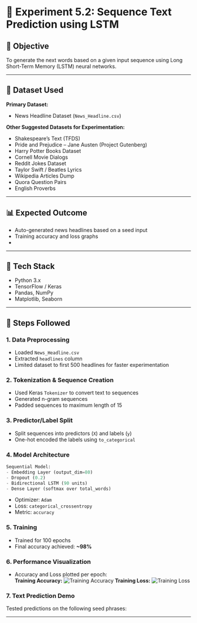 # 🧪 Experiment 5.2: Sequence Text Prediction using LSTM

## 🎯 Objective
To generate the next words based on a given input sequence using Long Short-Term Memory (LSTM) neural networks.

---

## 📁 Dataset Used
**Primary Dataset:**  
- News Headline Dataset (`News_Headline.csv`)

**Other Suggested Datasets for Experimentation:**
- Shakespeare’s Text (TFDS)
- Pride and Prejudice – Jane Austen (Project Gutenberg)
- Harry Potter Books Dataset
- Cornell Movie Dialogs
- Reddit Jokes Dataset
- Taylor Swift / Beatles Lyrics
- Wikipedia Articles Dump
- Quora Question Pairs
- English Proverbs

---

## 📊 Expected Outcome
- Auto-generated news headlines based on a seed input
- Training accuracy and loss graphs
- 
---

## 🔧 Tech Stack
- Python 3.x
- TensorFlow / Keras
- Pandas, NumPy
- Matplotlib, Seaborn

---

## 📌 Steps Followed

### 1. **Data Preprocessing**
- Loaded `News_Headline.csv`
- Extracted `headlines` column
- Limited dataset to first 500 headlines for faster experimentation

### 2. **Tokenization & Sequence Creation**
- Used Keras `Tokenizer` to convert text to sequences
- Generated n-gram sequences
- Padded sequences to maximum length of 15

### 3. **Predictor/Label Split**
- Split sequences into predictors (`X`) and labels (`y`)
- One-hot encoded the labels using `to_categorical`

### 4. **Model Architecture**
```python
Sequential Model:
- Embedding Layer (output_dim=80)
- Dropout (0.2)
- Bidirectional LSTM (90 units)
- Dense Layer (softmax over total_words)
```
- Optimizer: `Adam`
- Loss: `categorical_crossentropy`
- Metric: `accuracy`

### 5. **Training**
- Trained for 100 epochs
- Final accuracy achieved: **~98%**

### 6. **Performance Visualization**
- Accuracy and Loss plotted per epoch:  
**Training Accuracy:** ![Training Accuracy](https://github.com/user-attachments/assets/d31adcb2-c961-4a7f-b83a-e593cddc8357) **Training Loss:** ![Training Loss](https://github.com/user-attachments/assets/07b076f9-4dab-4534-b372-1240e6ff3631)

### 7. **Text Prediction Demo**
Tested predictions on the following seed phrases:


---
